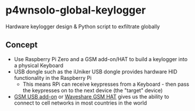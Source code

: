 # p4wnsolo-global-keylogger
Hardware keylogger design &amp; Python script to exfiltrate globally 

## Concept

* Use Raspberry Pi Zero and a GSM add-on/HAT to build a keylogger into a physical Keyboard
* USB dongle such as the iUniker USB dongle provides hardware HID functionality in the Raspberry Pi
    * This means RPi can receive keypresses from a Keyboard - then pass the keypresses on to the next device (the "target" device)
* [GSM USB add-on](https://www.amazon.com/SIM800C-Wireless-Quad-Band-Communication-Transmission/dp/B087Z6F953/) or [Waveshare GSM HAT](https://www.amazon.com/Raspberry-Bluetooth-SIM800C-Supports-Compatible/dp/B07PRMY2ZP/) gives us the ability to connect to cell networks in most countries in the world
